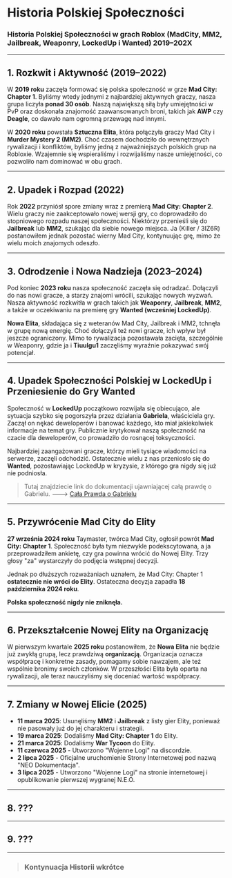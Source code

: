 # Historia Polskiej Społeczności

### Historia Polskiej Społeczności w grach Roblox (MadCity, MM2, Jailbreak, Weaponry, LockedUp i Wanted) 2019–202X

---

## 1. Rozkwit i Aktywność (2019–2022)

W **2019 roku** zaczęła formować się polska społeczność w grze **Mad City: Chapter 1**. Byliśmy wtedy jednymi z najbardziej aktywnych graczy, nasza grupa liczyła **ponad 30 osób**. Naszą największą siłą były umiejętności w PvP oraz doskonała znajomość zaawansowanych broni, takich jak **AWP** czy **Deagle**, co dawało nam ogromną przewagę nad innymi.

W **2020 roku** powstała **Sztuczna Elita**, która połączyła graczy Mad City i **Murder Mystery 2 (MM2)**. Choć czasem dochodziło do wewnętrznych rywalizacji i konfliktów, byliśmy jedną z najważniejszych polskich grup na Robloxie. Wzajemnie się wspieraliśmy i rozwijaliśmy nasze umiejętności, co pozwoliło nam dominować w obu grach.

---

## 2. Upadek i Rozpad (2022)

Rok **2022** przyniósł spore zmiany wraz z premierą **Mad City: Chapter 2**. Wielu graczy nie zaakceptowało nowej wersji gry, co doprowadziło do stopniowego rozpadu naszej społeczności. Niektórzy przenieśli się do **Jailbreak** lub **MM2**, szukając dla siebie nowego miejsca. Ja (Killer / 3IZ6R) postanowiłem jednak pozostać wierny Mad City, kontynuując grę, mimo że wielu moich znajomych odeszło.

---

## 3. Odrodzenie i Nowa Nadzieja (2023–2024)

Pod koniec **2023 roku** nasza społeczność zaczęła się odradzać. Dołączyli do nas nowi gracze, a starzy znajomi wrócili, szukając nowych wyzwań. Nasza aktywność rozkwitła w grach takich jak **Weaponry**, **Jailbreak**, **MM2**, a także w oczekiwaniu na premierę gry **Wanted (wcześniej LockedUp)**.

**Nowa Elita**, składająca się z weteranów Mad City, Jailbreak i MM2, tchnęła w grupę nową energię. Choć dołączyli też nowi gracze, ich wpływ był jeszcze ograniczony. Mimo to rywalizacja pozostawała zacięta, szczególnie w Weaponry, gdzie ja i **Tiuulgu1** zaczęliśmy wyraźnie pokazywać swój potencjał.

---

## 4. Upadek Społeczności Polskiej w LockedUp i Przeniesienie do Gry Wanted

Społeczność w **LockedUp** początkowo rozwijała się obiecująco, ale sytuacja szybko się pogorszyła przez działania **Gabriela**, właściciela gry. Zaczął on nękać deweloperów i banować każdego, kto miał jakiekolwiek informacje na temat gry. Publicznie krytykował naszą społeczność na czacie dla deweloperów, co prowadziło do rosnącej toksyczności.

Najbardziej zaangażowani gracze, którzy mieli tysiące wiadomości na serwerze, zaczęli odchodzić. Ostatecznie wielu z nas przeniosło się do **Wanted**, pozostawiając LockedUp w kryzysie, z którego gra nigdy się już nie podniosła.

> Tutaj znajdziecie link do dokumentacji ujawniającej całą prawdę o Gabrielu. ---> [Cała Prawda o Gabrielu](https://docs.google.com/document/d/1orCE_iife5NufKLoYdax3wQv5tY0tK1GcnFElp4xbCY/edit?usp=sharing)

---

## 5. Przywrócenie Mad City do Elity

**27 września 2024 roku** Taymaster, twórca Mad City, ogłosił powrót **Mad City: Chapter 1**. Społeczność była tym niezwykle podekscytowana, a ja przeprowadziłem ankietę, czy gra powinna wrócić do Nowej Elity. Trzy głosy "za" wystarczyły do podjęcia wstępnej decyzji.

Jednak po dłuższych rozważaniach uznałem, że Mad City: Chapter 1 **ostatecznie nie wróci do Elity**. Ostateczna decyzja zapadła **18 października 2024 roku**.

**Polska społeczność nigdy nie zniknęła.**

---

## 6. Przekształcenie Nowej Elity na Organizację

W pierwszym kwartale **2025 roku** postanowiłem, że **Nowa Elita** nie będzie już zwykłą grupą, lecz prawdziwą **organizacją**. Organizacja oznacza współpracę i konkretne zasady, pomagamy sobie nawzajem, ale też wspólnie bronimy swoich członków. W przeszłości Elita była oparta na rywalizacji, ale teraz nauczyliśmy się doceniać wartość współpracy.

---

## 7. Zmiany w Nowej Elicie (2025)

* **11 marca 2025**: Usunęliśmy **MM2** i **Jailbreak** z listy gier Elity, ponieważ nie pasowały już do jej charakteru i strategii.
* **19 marca 2025**: Dodaliśmy **Mad City: Chapter 1** do Elity.
* **21 marca 2025**: Dodaliśmy **War Tycoon** do Elity.
* **11 czerwca 2025** - Utworzono "Wojenne Logi" na discordzie.
* **2 lipca 2025** - Oficjalne uruchomienie Strony Internetowej pod nazwą "NEO Dokumentacja".
* **3 lipca 2025** - Utworzono "Wojenne Logi" na stronie internetowej i opublikowanie pierwszej wygranej N.E.O.

---

## 8. ???

---

## 9. ???

---

> ### Kontynuacja Historii wkrótce